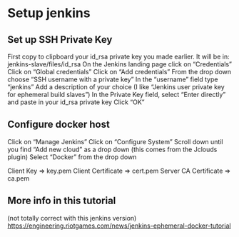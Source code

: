 # Setup jenkins

## Set up SSH Private Key

First copy to clipboard your id_rsa private key you made earlier. It will be in: jenkins-slave/files/id_rsa
On the Jenkins landing page click on “Credentials”
Click on “Global credentials”
Click on “Add credentials”
From the drop down choose “SSH username with a private key”
In the “username” field type “jenkins”
Add a description of your choice (I like “Jenkins user private key for ephemeral build slaves”)
In the Private Key field, select “Enter directly” and paste in your id_rsa private key
Click “OK”

## Configure docker host

Click on “Manage Jenkins”
Click on “Configure System”
Scroll down until you find “Add new cloud” as a drop down (this comes from the Jclouds plugin)
Select “Docker” from the drop down

Client Key => key.pem
Client Certificate => cert.pem
Server CA Certificate => ca.pem


## More info in this tutorial
(not totally correct with this jenkins version)
https://engineering.riotgames.com/news/jenkins-ephemeral-docker-tutorial
